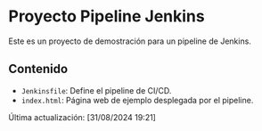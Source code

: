 # Proyecto Pipeline Jenkins

Este es un proyecto de demostración para un pipeline de Jenkins.

## Contenido

- `Jenkinsfile`: Define el pipeline de CI/CD.
- `index.html`: Página web de ejemplo desplegada por el pipeline.

Última actualización: [31/08/2024 19:21]